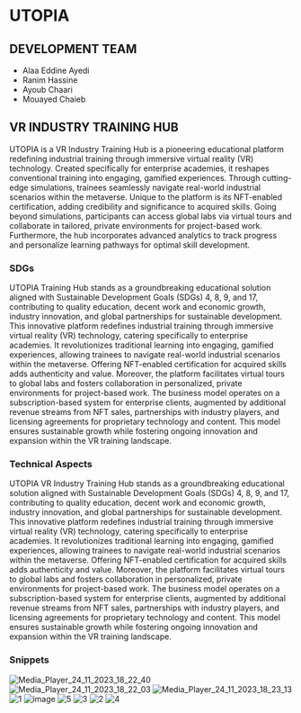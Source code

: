 # UTOPIA

## DEVELOPMENT TEAM
  - Alaa Eddine Ayedi
  - Ranim Hassine
  - Ayoub Chaari
  - Mouayed Chaieb

## VR INDUSTRY TRAINING HUB

UTOPIA is a VR Industry Training Hub is a pioneering educational platform redefining industrial training through immersive virtual reality (VR) technology. Created specifically for enterprise academies, it reshapes conventional training into engaging, gamified experiences. Through cutting-edge simulations, trainees seamlessly navigate real-world industrial scenarios within the metaverse. Unique to the platform is its NFT-enabled certification, adding credibility and significance to acquired skills. Going beyond simulations, participants can access global labs via virtual tours and collaborate in tailored, private environments for project-based work. Furthermore, the hub incorporates advanced analytics to track progress and personalize learning pathways for optimal skill development.

### SDGs
UTOPIA Training Hub stands as a groundbreaking educational solution aligned with Sustainable Development Goals (SDGs) 4, 8, 9, and 17, contributing to quality education, decent work and economic growth, industry innovation, and global partnerships for sustainable development. This innovative platform redefines industrial training through immersive virtual reality (VR) technology, catering specifically to enterprise academies. It revolutionizes traditional learning into engaging, gamified experiences, allowing trainees to navigate real-world industrial scenarios within the metaverse. Offering NFT-enabled certification for acquired skills adds authenticity and value. Moreover, the platform facilitates virtual tours to global labs and fosters collaboration in personalized, private environments for project-based work. The business model operates on a subscription-based system for enterprise clients, augmented by additional revenue streams from NFT sales, partnerships with industry players, and licensing agreements for proprietary technology and content. This model ensures sustainable growth while fostering ongoing innovation and expansion within the VR training landscape.

### Technical Aspects
UTOPIA VR Industry Training Hub stands as a groundbreaking educational solution aligned with Sustainable Development Goals (SDGs) 4, 8, 9, and 17, contributing to quality education, decent work and economic growth, industry innovation, and global partnerships for sustainable development. This innovative platform redefines industrial training through immersive virtual reality (VR) technology, catering specifically to enterprise academies. It revolutionizes traditional learning into engaging, gamified experiences, allowing trainees to navigate real-world industrial scenarios within the metaverse. Offering NFT-enabled certification for acquired skills adds authenticity and value. Moreover, the platform facilitates virtual tours to global labs and fosters collaboration in personalized, private environments for project-based work. The business model operates on a subscription-based system for enterprise clients, augmented by additional revenue streams from NFT sales, partnerships with industry players, and licensing agreements for proprietary technology and content. This model ensures sustainable growth while fostering ongoing innovation and expansion within the VR training landscape.

### Snippets
![Media_Player_24_11_2023_18_22_40](https://github.com/nattycoder/UTOPIA/assets/88007154/94480c62-0c5d-43ce-b933-ea18864c4dd5)
![Media_Player_24_11_2023_18_22_03](https://github.com/nattycoder/UTOPIA/assets/88007154/ac068b0c-6482-4472-a654-9f6217682b11)
![Media_Player_24_11_2023_18_23_13](https://github.com/nattycoder/UTOPIA/assets/88007154/ad0fc595-1770-48af-9f11-eb9d1a3e481f)
![1](https://github.com/nattycoder/UTOPIA/assets/88007154/d1c25378-c9ff-471c-943a-b199afc55fbc)
![image](https://github.com/nattycoder/UTOPIA/assets/88007154/9fdd3051-d3b8-48dc-8ef6-d8665c19bc0f)
![5](https://github.com/nattycoder/UTOPIA/assets/88007154/d75764ab-08e5-4d27-8d8e-baac5467140a)
![3](https://github.com/nattycoder/UTOPIA/assets/88007154/7fff1a2b-09c5-4eb0-832a-42f70fb10f9c)
![2](https://github.com/nattycoder/UTOPIA/assets/88007154/86297c40-70fe-49b3-9f6a-16a7915be1f9)
![4](https://github.com/nattycoder/UTOPIA/assets/88007154/164f24a5-9af3-4328-8db1-aa70c0e0dc21)





